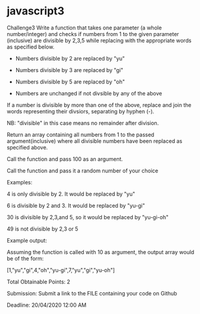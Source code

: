 # javascript3
Challenge3
Write a function that takes one parameter (a whole number/integer) and checks if numbers from 1 to the given parameter (inclusive) are divisible by 2,3,5 while replacing with the appropriate words as specified below.

* Numbers divisible by 2 are replaced by "yu"

* Numbers divisible by 3 are replaced by "gi"

* Numbers divisible by 5 are replaced by "oh"

* Numbers are unchanged if not divsible by any of the above

 

If a number is divisible by more than one of the above, replace and join the words representing their divsiors, separating by hyphen (-).

NB: "divisible" in this case means no remainder after division.

 

Return an array containing all numbers from 1 to the passed argument(inclusive) where all divisible numbers have been replaced as specified above.

 

Call the function and pass 100 as an argument.

Call the function and pass it a random number of your choice

 

Examples:

4 is only divisible by 2. It would be replaced by "yu"

6 is divisible by 2 and 3. It would be replaced by "yu-gi"

30 is divisible by 2,3,and 5, so it would be replaced by "yu-gi-oh"

49 is not divisible by 2,3 or 5

 

Example output:

Assuming the function is called with 10 as argument, the output array would be of the form:

[1,"yu","gi",4,"oh","yu-gi",7,"yu","gi","yu-oh"]

 

Total Obtainable Points: 2

Submission: Submit a link to the FILE containing your code on Github


Deadline: 20/04/2020 12:00 AM
